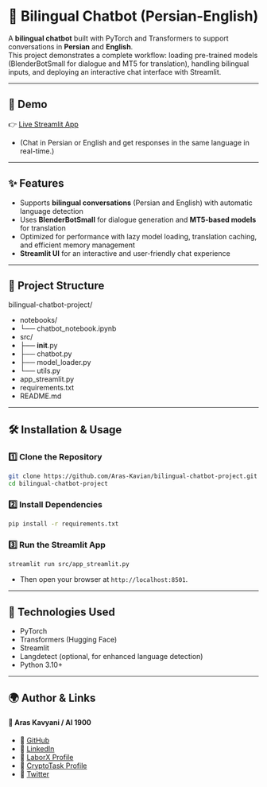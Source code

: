 # 🤖 Bilingual Chatbot (Persian-English)

A **bilingual chatbot** built with PyTorch and Transformers to support conversations in **Persian** and **English**.  
This project demonstrates a complete workflow: loading pre-trained models (BlenderBotSmall for dialogue and MT5 for translation), handling bilingual inputs, and deploying an interactive chat interface with Streamlit.

---

## 🚀 Demo

👉 [Live Streamlit App](https://huggingface.co/spaces/AI-1900/AI1900-Bilingual-Chatbot)  
- (Chat in Persian or English and get responses in the same language in real-time.)

---

## ✨ Features

- Supports **bilingual conversations** (Persian and English) with automatic language detection  
- Uses **BlenderBotSmall** for dialogue generation and **MT5-based models** for translation  
- Optimized for performance with lazy model loading, translation caching, and efficient memory management  
- **Streamlit UI** for an interactive and user-friendly chat experience  

---

## 🧱 Project Structure

bilingual-chatbot-project/
- notebooks/
- └── chatbot_notebook.ipynb
- src/
- ├── __init__.py
- ├── chatbot.py
- ├── model_loader.py
- └── utils.py
- app_streamlit.py
- requirements.txt
- README.md

---

## 🛠️ Installation & Usage

### 1️⃣ Clone the Repository

```bash
git clone https://github.com/Aras-Kavian/bilingual-chatbot-project.git
cd bilingual-chatbot-project
```

### 2️⃣ Install Dependencies

```bash
pip install -r requirements.txt
```

### 3️⃣ Run the Streamlit App

```bash
streamlit run src/app_streamlit.py
```

- Then open your browser at `http://localhost:8501`.

---

## 🧠 Technologies Used

- PyTorch
- Transformers (Hugging Face)
- Streamlit
- Langdetect (optional, for enhanced language detection)
- Python 3.10+

---

## 🌍 Author & Links

#### 👤 Aras Kavyani / AI 1900
- 🔗 [GitHub](#www.github.com/Aras-Kavian)
- 🔗 [LinkedIn](#www.linkedin.com/in/aras-kavyani)
- 🔗 [LaborX Profile](#www.laborx.com/customers/users/id409982?ref=409982)
- 🔗 [CryptoTask Profile](#www.cryptotask.org/en/freelancers/aras-kavyan/46480)
- 🔗 [Twitter](#www.x.com/ai_1900?s=21)
